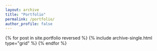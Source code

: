 ```yaml
---
layout: archive
title: "Portfolio"
permalink: /portfolio/
author_profile: false
---
```


<div class="grid__wrapper">
  {% for post in site.portfolio reversed %}
    {% include archive-single.html type="grid" %}
  {% endfor %}
</div>
